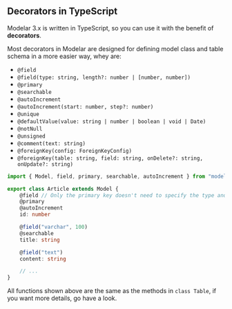 ## Decorators in TypeScript

Modelar 3.x is written in TypeScript, so you can use it with the benefit of 
**decorators**.

Most decorators in Modelar are designed for defining model class and table 
schema in a more easier way, whey are:

- `@field`
- `@field(type: string, length?: number | [number, number])`
- `@primary`
- `@searchable`
- `@autoIncrement`
- `@autoIncrement(start: number, step?: number)`
- `@unique`
- `@defaultValue(value: string | number | boolean | void | Date)`
- `@notNull`
- `@unsigned`
- `@comment(text: string)`
- `@foreignKey(config: ForeignKeyConfig)`
- `@foreignKey(table: string, field: string, onDelete?: string, onUpdate?: string)`

```typescript
import { Model, field, primary, searchable, autoIncrement } from "modelar";

export class Article extends Model {
    @field // Only the primary key doesn't need to specify the type and length.
    @primary
    @autoIncrement
    id: number

    @field("varchar", 100)
    @searchable
    title: string

    @field("text")
    content: string

    // ...
}
```

All functions shown above are the same as the methods in `class Table`, if you
want more details, go have a look.